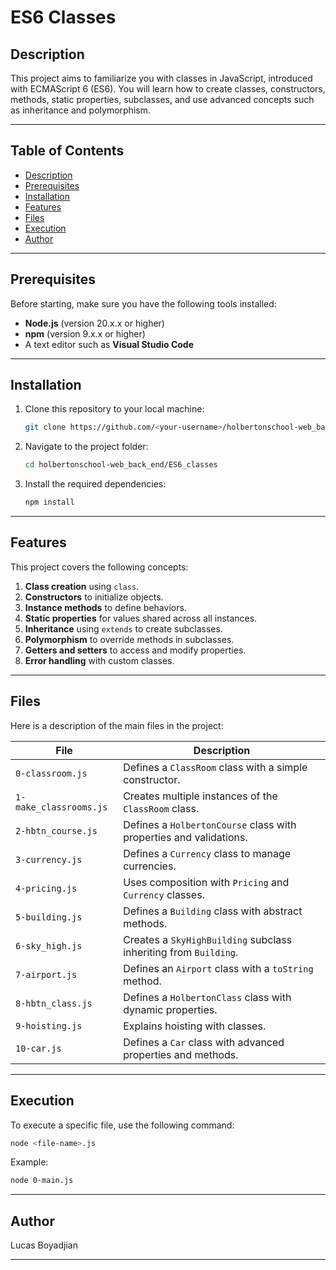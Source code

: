 # ES6 Classes

## Description
This project aims to familiarize you with classes in JavaScript, introduced with ECMAScript 6 (ES6). You will learn how to create classes, constructors, methods, static properties, subclasses, and use advanced concepts such as inheritance and polymorphism.

---

## Table of Contents
- [Description](#description)
- [Prerequisites](#prerequisites)
- [Installation](#installation)
- [Features](#features)
- [Files](#files)
- [Execution](#execution)
- [Author](#author)

---

## Prerequisites
Before starting, make sure you have the following tools installed:
- **Node.js** (version 20.x.x or higher)
- **npm** (version 9.x.x or higher)
- A text editor such as **Visual Studio Code**

---

## Installation
1. Clone this repository to your local machine:
   ```bash
   git clone https://github.com/<your-username>/holbertonschool-web_back_end.git
   ```
2. Navigate to the project folder:
   ```bash
   cd holbertonschool-web_back_end/ES6_classes
   ```
3. Install the required dependencies:
   ```bash
   npm install
   ```

---

## Features
This project covers the following concepts:
1. **Class creation** using `class`.
2. **Constructors** to initialize objects.
3. **Instance methods** to define behaviors.
4. **Static properties** for values shared across all instances.
5. **Inheritance** using `extends` to create subclasses.
6. **Polymorphism** to override methods in subclasses.
7. **Getters and setters** to access and modify properties.
8. **Error handling** with custom classes.

---

## Files
Here is a description of the main files in the project:

| File                           | Description                                                                 |
|--------------------------------|-----------------------------------------------------------------------------|
| `0-classroom.js`               | Defines a `ClassRoom` class with a simple constructor.                      |
| `1-make_classrooms.js`         | Creates multiple instances of the `ClassRoom` class.                       |
| `2-hbtn_course.js`             | Defines a `HolbertonCourse` class with properties and validations.          |
| `3-currency.js`                | Defines a `Currency` class to manage currencies.                           |
| `4-pricing.js`                 | Uses composition with `Pricing` and `Currency` classes.                    |
| `5-building.js`                | Defines a `Building` class with abstract methods.                          |
| `6-sky_high.js`                | Creates a `SkyHighBuilding` subclass inheriting from `Building`.           |
| `7-airport.js`                 | Defines an `Airport` class with a `toString` method.                       |
| `8-hbtn_class.js`              | Defines a `HolbertonClass` class with dynamic properties.                  |
| `9-hoisting.js`                | Explains hoisting with classes.                                            |
| `10-car.js`                    | Defines a `Car` class with advanced properties and methods.                |

---

## Execution
To execute a specific file, use the following command:
```bash
node <file-name>.js
```

Example:
```bash
node 0-main.js
```

---

## Author
Lucas Boyadjian

---
```